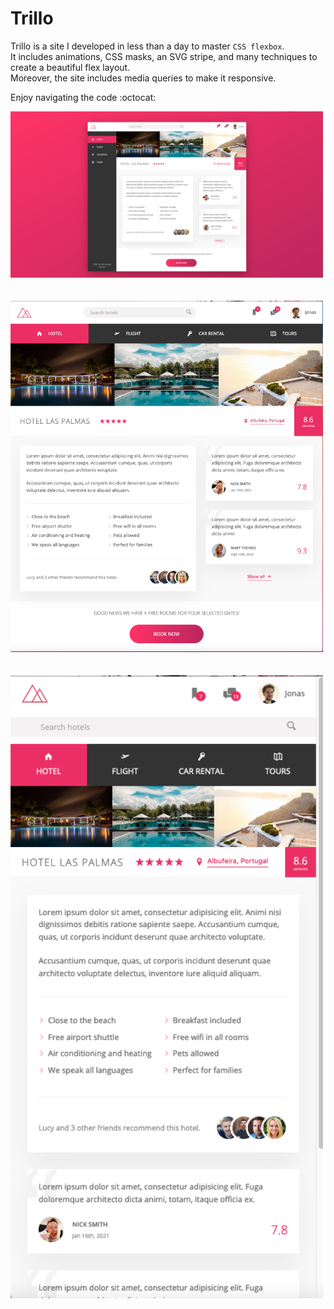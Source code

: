 # Trillo

Trillo is a site I developed in less than a day to master `CSS flexbox`.  
It includes animations, CSS masks, an SVG stripe, and many techniques to create a beautiful flex layout.   
Moreover, the site includes media queries to make it responsive.

Enjoy navigating the code :octocat:

<img src="/screenshots/full-size.png" width=500>
<br><br><br>
<img src="/screenshots/medium-size.png" width=500>
<br><br><br>
<img src="/screenshots/small-size.png" width=500>
